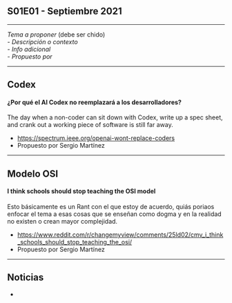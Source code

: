 S01E01 - Septiembre 2021
--

---
*Tema a proponer* (debe ser chido)  
*- Descripción o contexto*  
*- Info adicional*  
*- Propuesto por*

---
## Codex

#### ¿Por qué el AI Codex no reemplazará a los desarrolladores?
The day when a non-coder can sit down with Codex, write up a spec sheet, and crank out a working piece of software is still far away.

- https://spectrum.ieee.org/openai-wont-replace-coders
- Propuesto por Sergio Martínez

---
## Modelo OSI

#### I think schools should stop teaching the OSI model
Esto básicamente es un Rant con el que estoy de acuerdo, quiás poriaos enfocar el tema a esas cosas que se enseñan como dogma y en la realidad no existen o crean mayor complejidad.

- https://www.reddit.com/r/changemyview/comments/25ld02/cmv_i_think_schools_should_stop_teaching_the_osi/
- Propuesto por Sergio Martínez

---

## Noticias

* 

